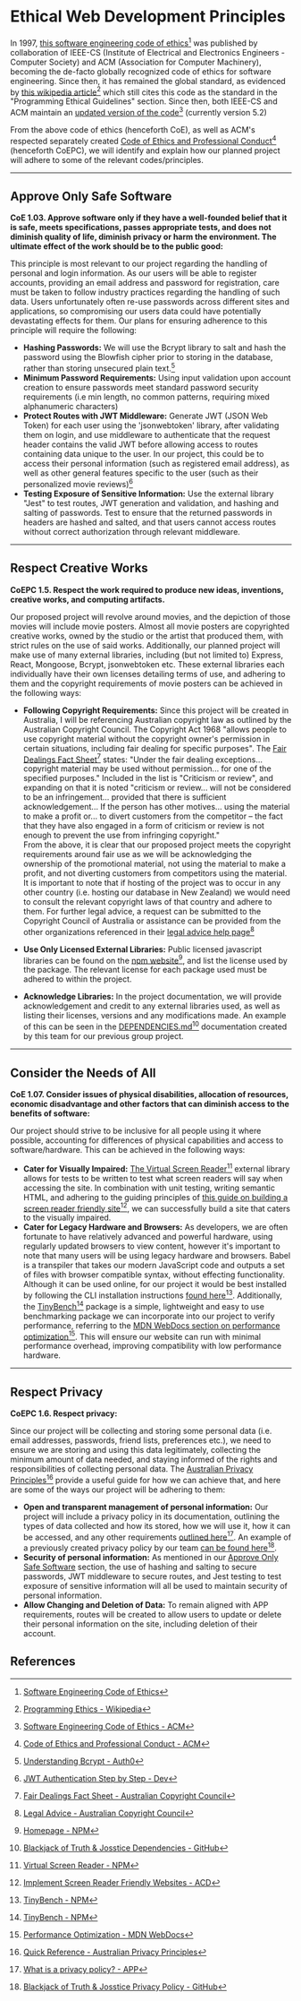 # Ethical Web Development Principles

In 1997, [this software engineering code of ethics](https://dl.acm.org/doi/10.1145/265684.265699)[^1] was published by collaboration of IEEE-CS (Institute of Electrical and Electronics Engineers - Computer Society) and ACM (Association for Computer Machinery), becoming the de-facto globally recognized code of ethics for software engineering. Since then, it has remained the global standard, as evidenced by [this wikipedia article](https://en.wikipedia.org/wiki/Programming_ethics)[^2] which still cites this code as the standard in the "Programming Ethical Guidelines" section. Since then, both IEEE-CS and ACM maintain an [updated version of the code](https://www.acm.org/code-of-ethics/software-engineering-code)[^3] (currently version 5.2)

From the above code of ethics (henceforth CoE), as well as ACM's respected separately created [Code of Ethics and Professional Conduct](https://www.acm.org/code-of-ethics)[^4] (henceforth CoEPC), we will identify and explain how our planned project will adhere to some of the relevant codes/principles.

---

## Approve Only Safe Software

**CoE 1.03. Approve software only if they have a well-founded belief that it is safe, meets specifications, passes appropriate tests, and does not diminish quality of life, diminish privacy or harm the environment. The ultimate effect of the work should be to the public good:**

This principle is most relevant to our project regarding the handling of personal and login information. As our users will be able to register accounts, providing an email address and password for registration, care must be taken to follow industry practices regarding the handling of such data. Users unfortunately often re-use passwords across different sites and applications, so compromising our users data could have potentially devastating effects for them. Our plans for ensuring adherence to this principle will require the following:

- **Hashing Passwords:**
  We will use the Bcrypt library to salt and hash the password using the Blowfish cipher prior to storing in the database, rather than storing unsecured plain text.[^5]
- **Minimum Password Requirements:**
  Using input validation upon account creation to ensure passwords meet standard password security requirements (i.e min length, no common patterns, requiring mixed alphanumeric characters)
- **Protect Routes with JWT Middleware:**
  Generate JWT (JSON Web Token) for each user using the 'jsonwebtoken' library, after validating them on login, and use middleware to authenticate that the request header contains the valid JWT before allowing access to routes containing data unique to the user. In our project, this could be to access their personal information (such as registered email address), as well as other general features specific to the user (such as their personalized movie reviews)[^6]
- **Testing Exposure of Sensitive Information:**
  Use the external library "Jest" to test routes, JWT generation and validation, and hashing and salting of passwords. Test to ensure that the returned passwords in headers are hashed and salted, and that users cannot access routes without correct authorization through relevant middleware.

---

## Respect Creative Works

**CoEPC 1.5. Respect the work required to produce new ideas, inventions, creative works, and computing artifacts.**

Our proposed project will revolve around movies, and the depiction of those movies will include movie posters. Almost all movie posters are copyrighted creative works, owned by the studio or the artist that produced them, with strict rules on the use of said works. Additionally, our planned project will make use of many external libraries, including (but not limited to) Express, React, Mongoose, Bcrypt, jsonwebtoken etc. These external libraries each individually have their own licenses detailing terms of use, and adhering to them and the copyright requirements of movie posters can be achieved in the following ways:

- **Following Copyright Requirements:**
  Since this project will be created in Australia, I will be referencing Australian copyright law as outlined by the Australian Copyright Council. The Copyright Act 1968 "allows people to use copyright material without the copyright owner's permission in certain situations, including fair dealing for specific purposes". The [Fair Dealings Fact Sheet](https://s3-ap-southeast-2.amazonaws.com/dimoacc/factsheets/INFO079.pdf?t=2508130836)[^7] states: "Under the fair dealing exceptions... copyright material may be used without permission... for one of the specified purposes." Included in the list is "Criticism or review", and expanding on that it is noted "criticism or review... will not be considered to be an infringement... provided that there is sufficient acknowledgement... If the person has other motives... using the material to make a profit or... to divert customers from the competitor – the fact that they have also engaged in a form of criticism or review is not enough to prevent the use from infringing copyright."
  \
  From the above, it is clear that our proposed project meets the copyright requirements around fair use as we will be acknowledging the ownership of the promotional material, not using the material to make a profit, and not diverting customers from competitors using the material. It is important to note that if hosting of the project was to occur in any other country (i.e. hosting our database in New Zealand) we would need to consult the relevant copyright laws of that country and adhere to them. For further legal advice, a request can be submitted to the Copyright Council of Australia or assistance can be provided from the other organizations referenced in their [legal advice help page](https://www.copyright.org.au/legal-advice/)[^8]

- **Use Only Licensed External Libraries:**
  Public licensed javascript libraries can be found on the [npm website](https://www.npmjs.com/)[^9], and list the license used by the package. The relevant license for each package used must be adhered to within the project.
- **Acknowledge Libraries:**
  In the project documentation, we will provide acknowledgement and credit to any external libraries used, as well as listing their licenses, versions and any modifications made. An example of this can be seen in the [DEPENDENCIES.md](https://github.com/truth-josstice/dev1001_assignment2/blob/main/DEPENDENCIES.md#custom-modified-libraries-used)[^10] documentation created by this team for our previous group project.

---

## Consider the Needs of All

**CoE 1.07. Consider issues of physical disabilities, allocation of resources, economic disadvantage and other factors that can diminish access to the benefits of software:**

Our project should strive to be inclusive for all people using it where possible, accounting for differences of physical capabilities and access to software/hardware. This can be achieved in the following ways:

- **Cater for Visually Impaired:**
  [The Virtual Screen Reader](https://www.npmjs.com/package/@guidepup/virtual-screen-reader)[^11] external library allows for tests to be written to test what screen readers will say when accessing the site. In combination with unit testing, writing semantic HTML, and adhering to the guiding principles of [this guide on building a screen reader friendly site](https://www.accessibility-developer-guide.com/knowledge/screen-readers/how-to-implement/)[^12], we can successfully build a site that caters to the visually impaired.
- **Cater for Legacy Hardware and Browsers:** As developers, we are often fortunate to have relatively advanced and powerful hardware, using regularly updated browsers to view content, however it's important to note that many users will be using legacy hardware and browsers. Babel is a transpiler that takes our modern JavaScript code and outputs a set of files with browser compatible syntax, without effecting functionality. Although it can be used online, for our project it would be best installed by following the CLI installation instructions [found here](https://babeljs.io/setup#installation)[^13]. Additionally, the [TinyBench](https://www.npmjs.com/package/tinybench)[^13] package is a simple, lightweight and easy to use benchmarking package we can incorporate into our project to verify performance, referring to the [MDN WebDocs section on performance optimization](https://developer.mozilla.org/en-US/docs/Learn_web_development/Extensions/Performance/JavaScript)[^14]. This will ensure our website can run with minimal performance overhead, improving compatibility with low performance hardware.

---

## Respect Privacy

**CoEPC 1.6. Respect privacy:**

Since our project will be collecting and storing some personal data (i.e. email addresses, passwords, friend lists, preferences etc.), we need to ensure we are storing and using this data legitimately, collecting the minimum amount of data needed, and staying informed of the rights and responsibilities of collecting personal data. The [Australian Privacy Principles](https://www.oaic.gov.au/privacy/australian-privacy-principles/australian-privacy-principles-quick-reference)[^15] provide a useful guide for how we can achieve that, and here are some of the ways our project will be adhering to them:

- **Open and transparent management of personal information:**
  Our project will include a privacy policy in its documentation, outlining the types of data collected and how its stored, how we will use it, how it can be accessed, and any other requirements [outlined here](https://www.oaic.gov.au/privacy/your-privacy-rights/your-personal-information/what-is-a-privacy-policy)[^16]. An example of a previously created privacy policy by our team [can be found here](https://github.com/truth-josstice/dev1001_assignment2?tab=readme-ov-file#privacy-policy)[^17].
- **Security of personal information:**
  As mentioned in our [Approve Only Safe Software](#approve-only-safe-software) section, the use of hashing and salting to secure passwords, JWT middleware to secure routes, and Jest testing to test exposure of sensitive information will all be used to maintain security of personal information.
- **Allow Changing and Deletion of Data:**
  To remain aligned with APP requirements, routes will be created to allow users to update or delete their personal information on the site, including deletion of their account.

## References

[^1]: [Software Engineering Code of Ethics](https://dl.acm.org/doi/10.1145/265684.265699)
[^2]: [Programming Ethics - Wikipedia](https://en.wikipedia.org/wiki/Programming_ethics)
[^3]: [Software Engineering Code of Ethics - ACM](https://www.acm.org/code-of-ethics/software-engineering-code)
[^4]: [Code of Ethics and Professional Conduct - ACM](https://www.acm.org/code-of-ethics)
[^5]: [Understanding Bcrypt - Auth0](https://auth0.com/blog/hashing-in-action-understanding-bcrypt/)
[^6]: [JWT Authentication Step by Step - Dev](https://dev.to/hamzakhan/securing-your-expressjs-app-jwt-authentication-step-by-step-aom)
[^7]: [Fair Dealings Fact Sheet - Australian Copyright Council](https://s3-ap-southeast-2.amazonaws.com/dimoacc/factsheets/INFO079.pdf?t=2508130836)
[^8]: [Legal Advice - Australian Copyright Council](https://www.copyright.org.au/legal-advice/)
[^9]: [Homepage - NPM](https://www.npmjs.com/)
[^10]: [Blackjack of Truth & Josstice Dependencies - GitHub](https://github.com/truth-josstice/dev1001_assignment2/blob/main/DEPENDENCIES.md#custom-modified-libraries-used)
[^11]: [Virtual Screen Reader - NPM](https://www.npmjs.com/package/@guidepup/virtual-screen-reader)
[^12]: [Implement Screen Reader Friendly Websites - ACD](https://www.accessibility-developer-guide.com/knowledge/screen-readers/how-to-implement/)
[^13]: [TinyBench - NPM](https://www.npmjs.com/package/tinybench)
[^14]: [Performance Optimization - MDN WebDocs](https://developer.mozilla.org/en-US/docs/Learn_web_development/Extensions/Performance/JavaScript)
[^15]: [Quick Reference - Australian Privacy Principles](https://www.oaic.gov.au/privacy/australian-privacy-principles/australian-privacy-principles-quick-reference)
[^16]: [What is a privacy policy? - APP](https://www.oaic.gov.au/privacy/your-privacy-rights/your-personal-information/what-is-a-privacy-policy)
[^17]: [Blackjack of Truth & Josstice Privacy Policy - GitHub](https://github.com/truth-josstice/dev1001_assignment2?tab=readme-ov-file#privacy-policy)
